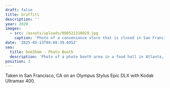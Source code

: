 ```yaml
---
draft: false
title: Graffiti
description: ''
year: 2020
images:
  - src: /assets/uploads/000521310029.jpg
    caption: 'Photo of a convenience store that is closed in San Francisco, CA (2020).'
date: '2025-05-13T04:08:39.695Z'
seo:
  title: Dom35mm - Photo Booth
  description: 'Photo of a photo booth area in a food hall in Atlanta, GA (2025).'
position: 3
---
```



Taken in San Francisco, CA on an Olympus Stylus Epic DLX with Kodak Ultramax 400.

